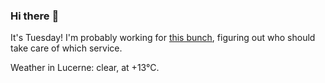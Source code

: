 ### Hi there :wave:

It's Tuesday! I'm probably working for [this bunch](https://github.com/kohofinancial), figuring out who should take care of which service.

Weather in Lucerne: clear, at +13°C.
